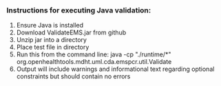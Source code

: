### Instructions for executing Java validation:
1. Ensure Java is installed
2. Download ValidateEMS.jar from github
3. Unzip jar into a directory
4. Place test file in directory
5. Run this from the command line: java -cp "./runtime/*" org.openhealthtools.mdht.uml.cda.emspcr.util.Validate <filename>
6. Output will include warnings and informational text regarding optional constraints but should contain no errors
